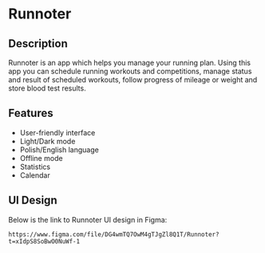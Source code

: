 # Runnoter

## Description
Runnoter is an app which helps you manage your running plan. Using this app you can schedule
running workouts and competitions, manage status and result of scheduled workouts,
follow progress of mileage or weight and store blood test results.

## Features

- User-friendly interface
- Light/Dark mode
- Polish/English language
- Offline mode
- Statistics
- Calendar

## UI Design
Below is the link to Runnoter UI design in Figma:
```
https://www.figma.com/file/DG4wmTQ7OwM4gTJgZl8Q1T/Runnoter?t=xIdpS8SoBwO0NuWf-1
```